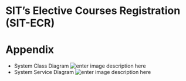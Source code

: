 # SIT’s Elective Courses Registration (SIT-ECR)

# Appendix

 - System Class Diagram
![enter image description here](http://i1239.photobucket.com/albums/ff519/panozx/Class%20Diagram%201.png)
 - System Service Diagram
![enter image description here](http://i1239.photobucket.com/albums/ff519/panozx/Service%20Diagram.png)
